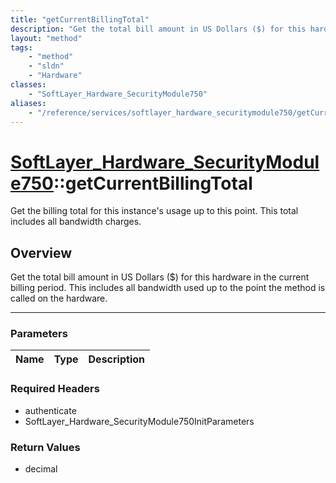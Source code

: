 ```yaml
---
title: "getCurrentBillingTotal"
description: "Get the total bill amount in US Dollars ($) for this hardware in the current billing period. This includes all bandwidth... "
layout: "method"
tags:
    - "method"
    - "sldn"
    - "Hardware"
classes:
    - "SoftLayer_Hardware_SecurityModule750"
aliases:
    - "/reference/services/softlayer_hardware_securitymodule750/getCurrentBillingTotal"
---
```

# [SoftLayer_Hardware_SecurityModule750](/reference/services/SoftLayer_Hardware_SecurityModule750)::getCurrentBillingTotal

Get the billing total for this instance's usage up to this point. This total includes all bandwidth charges. 


## Overview 
Get the total bill amount in US Dollars ($) for this hardware in the current billing period. This includes all bandwidth used up to the point the method is called on the hardware. 

-----

### Parameters 
|Name | Type | Description |
| --- | --- | --- |


### Required Headers
* authenticate
* SoftLayer_Hardware_SecurityModule750InitParameters


### Return Values
* decimal




